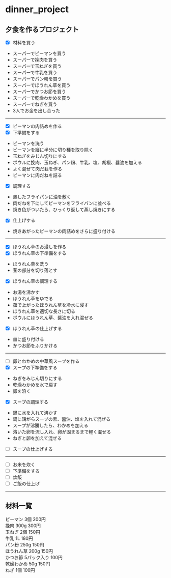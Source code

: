 # dinner_project
## 夕食を作るプロジェクト
- [x] 材料を買う  
- スーパーでピーマンを買う  
- スーパーで挽肉を買う  
- スーパーで玉ねぎを買う  
- スーパーで牛乳を買う  
- スーパーでパン粉を買う  
- スーパーでほうれん草を買う  
- スーパーでかつお節を買う  
- スーパーで乾燥わかめを買う  
- スーパーでねぎを買う  
- 3人でお金を出し合った  
---
- [x] ピーマンの肉詰めを作る
- [x] 下準備をする  
- ピーマンを洗う  
- ピーマンを縦に半分に切り種を取り除く  
- 玉ねぎをみじん切りにする  
- ボウルに挽肉、玉ねぎ、パン粉、牛乳、塩、胡椒、醤油を加える  
- よく混ぜて肉だねを作る  
- ピーマンに肉だねを詰る  
- [x] 調理する  
- 熱したフライパンに油を敷く  
- 肉だねを下にしてピーマンをフライパンに並べる  
- 焼き色がついたら、ひっくり返して蒸し焼きにする                 
- [x] 仕上げする  
- 焼きあがったピーマンの肉詰めをさらに盛り付ける  
---
- [x] ほうれん草のお浸しを作る
- [x] ほうれん草の下準備をする
- ほうれん草を洗う  
- 茎の部分を切り落とす  
- [x] ほうれん草の調理する  
- お湯を沸かす  
- ほうれん草をゆでる  
- 茹で上がったほうれん草を冷水に浸す  
- ほうれん草を適切な長さに切る  
- ボウルにほうれん草、醤油を入れ混ぜる
- [x] ほうれん草の仕上げする  
- 皿に盛り付ける  
- かつお節をふりかける  
---  
- [ ] 卵とわかめの中華風スープを作る
- [x] スープの下準備をする
- ねぎをみじん切りにする  
- 乾燥わかめを水で戻す  
- 卵を溶く  
- [x] スープの調理する  
- 鍋に水を入れて沸かす  
- 鍋に鶏がらスープの素、醤油、塩を入れて混ぜる  
- スープが沸騰したら、わかめを加える  
- 溶いた卵を流し入れ、卵が固まるまで軽く混ぜる  
- ねぎと卵を加えて混ぜる  
- [ ] スープの仕上げする
---  
- [ ] お米を炊く
- [ ] 下準備をする
- [ ] 炊飯
- [ ] ご飯の仕上げ  
---  
## 材料一覧
ピーマン 3個 200円  
挽肉 300g 300円  
玉ねぎ 2個 150円  
牛乳 1L 180円  
パン粉 250g 150円  
ほうれん草 200g 150円  
かつお節 5パック入り 100円  
乾燥わかめ  50g 150円  
ねぎ 1個 100円
